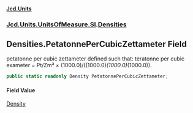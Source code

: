 #### [Jcd.Units](index.md 'index')
### [Jcd.Units.UnitsOfMeasure.SI](Jcd.Units.UnitsOfMeasure.SI.md 'Jcd.Units.UnitsOfMeasure.SI').[Densities](Densities.md 'Jcd.Units.UnitsOfMeasure.SI.Densities')

## Densities.PetatonnePerCubicZettameter Field

petatonne per cubic zettameter defined such that: teratonne per cubic exameter = Pt/Zm³ × (1000.0)/((1000.0)*(1000.0)*(1000.0)).

```csharp
public static readonly Density PetatonnePerCubicZettameter;
```

#### Field Value
[Density](Density.md 'Jcd.Units.UnitTypes.Density')